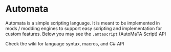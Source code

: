 # Automata
Automata is a simple scripting language. It is meant to be implemented in mods / modding engines to support easy scripting and implementation for custom features. Below you may see the `.amtascript` (AutoMaTA Script) API

Check the wiki for language syntax, macros, and C# API
